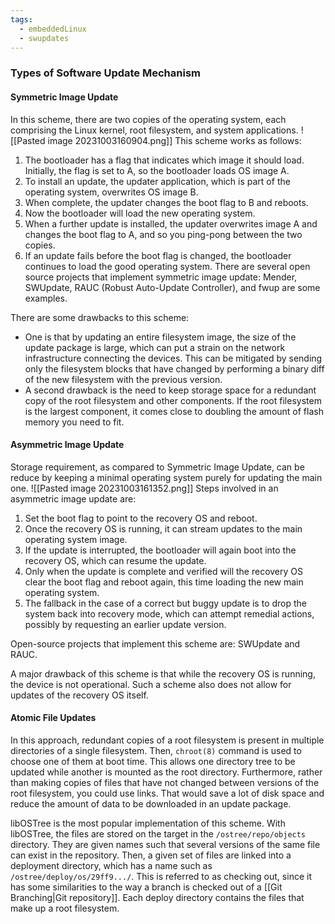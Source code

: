 ```yaml
---
tags:
  - embeddedLinux
  - swupdates
---
```

### Types of Software Update Mechanism
#### Symmetric Image Update
In this scheme, there are two copies of the operating system, each comprising the Linux kernel, root filesystem, and system applications.
![[Pasted image 20231003160904.png]]
This scheme works as follows:
1. The bootloader has a flag that indicates which image it should load. Initially, the flag is set to A, so the bootloader loads OS image A.
2. To install an update, the updater application, which is part of the operating system, overwrites OS image B.
3. When complete, the updater changes the boot flag to B and reboots.
4. Now the bootloader will load the new operating system.
5. When a further update is installed, the updater overwrites image A and changes the boot flag to A, and so you ping-pong between the two copies.
6. If an update fails before the boot flag is changed, the bootloader continues to load the good operating system.
There are several open source projects that implement symmetric image update: Mender, SWUpdate, RAUC (Robust Auto-Update Controller), and fwup are some examples.

There are some drawbacks to this scheme:
- One is that by updating an entire filesystem image, the size of the update package is large, which can put a strain on the network infrastructure connecting the devices. This can be mitigated by sending only the filesystem blocks that have changed by performing a binary diff of the new filesystem with the previous version.
- A second drawback is the need to keep storage space for a redundant copy of the root filesystem and other components. If the root filesystem is the largest component, it comes close to doubling the amount of flash memory you need to fit.
#### Asymmetric Image Update
Storage requirement, as compared to Symmetric Image Update, can be reduce by keeping a minimal operating system purely for updating the main one.
![[Pasted image 20231003161352.png]]
Steps involved in an asymmetric image update are:
1. Set the boot flag to point to the recovery OS and reboot.
2. Once the recovery OS is running, it can stream updates to the main operating system image.
3. If the update is interrupted, the bootloader will again boot into the recovery OS, which can resume the update.
4. Only when the update is complete and verified will the recovery OS clear the boot flag and reboot again, this time loading the new main operating system. 
5. The fallback in the case of a correct but buggy update is to drop the system back into recovery mode, which can attempt remedial actions, possibly by requesting an earlier update version.

Open-source projects that implement this scheme are: SWUpdate and RAUC.

A major drawback of this scheme is that while the recovery OS is running, the device is not operational. Such a scheme also does not allow for updates of the recovery OS itself.
#### Atomic File Updates
In this approach, redundant copies of a root filesystem is present in multiple directories of a single filesystem. Then, `chroot(8)` command is used to choose one of them at boot time. This allows one directory tree to be updated while another is mounted as the root directory. Furthermore, rather than making copies of files that have not changed between versions of the root filesystem, you could use links. That would save a lot of disk space and reduce the amount of data to be downloaded in an update package.

libOSTree is the most popular implementation of this scheme. With libOSTree, the files are stored on the target in the `/ostree/repo/objects` directory. They are given names such that several versions of the same file can exist in the repository. Then, a given set of files are linked into a deployment directory, which has a name such as `/ostree/deploy/os/29ff9.../`. This is referred to as checking out, since it has some similarities to the way a branch is checked out of a [[Git Branching|Git repository]]. Each deploy directory contains the files that make up a root filesystem.